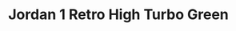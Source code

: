 ---
layout: post
title: "Jordan 1 Retro High Turbo Green"
img: "https://stockx.imgix.net/Air-Jordan-1-Retro-High-Turbo-Green-Product.jpg?fit=fill&bg=FFFFFF&w=300&h=214&auto=format,compress&trim=color&q=90&dpr=2&updated_at=1549055395"
release: "# of Sales: 654 "
new: "False"
url: "air-jordan-1-retro-high-turbo-green"
sec0: "Similar Shoes"
name00: "Jordan 1 Retro AJKO Pure Platinum" 
url00: "jordan-1-retro-ajko-pure-platinum"
img00: "Air-Jordan-1-AJKO-Pure-Platinum.jpg"
name01: "Jordan 1 Retro Silver Anniversary" 
url01: "jordan-1-retro-silver-anniversary"
img01: "Air-Jordan-1-Retro-Silver-Anniversary.jpg"
name02: "Jordan 1 Sage XX Off White (W)" 
url02: "air-jordan-1-sage-xx-off-white-w"
img02: "Air-Jordan-1-Sage-XX-Off-White-W.png"
name03: "Air Force 1 High PSNY Grey" 
url03: "nike-air-force-1-high-psny-grey"
img03: "Nike-Air-Force-1-High-PSNY-Grey.png"
name04: "UA Curry 1 Splash Party" 
url04: "ua-curry-1-splash-party"
img04: "Under-Armour-Curry-One-Splash-Party.jpg"

sec2: "Lower Tops"
name20: "Jordan 1 Anodized Black" 
url20: "air-jordan-1-anodized-black"
img20: "Air-Jordan-1-Anodized-Black.png"
name21: "UA Curry 1 Dark Matter (ASG)" 
url21: "ua-curry-1-dark-matter-asg"
img21: "Under-Armour-Curry-One-Dark-Matter-All-Star.jpg"
name22: "Sneaker Madness UA Curry 1 Dark Matter (ASG)" 
url22: "sneaker-madness-ua-curry-1-dark-matter-asg"
img22: "SM-Under-Armour-Curry-One-Dark-Matter-All-Star.jpg"
name23: "Jordan 5 Retro Black Metallic (2011)" 
url23: "jordan-5-retro-black-metallic-2011"
img23: "Air-Jordan-5-Retro-Black-Metallic-Silver-2011.jpg"
name24: "Jordan 1 Retro Fengshui" 
url24: "jordan-1-retro-fengshui"
img24: "Air-Jordan-1-Retro-Fengshui.jpg"

sec3: "Higher Tops"
name30: "Jordan 1 Retro Low Swooshless White" 
url30: "jordan-1-retro-low-swooshless-white"
img30: "Air-Jordan-1-Retro-Low-Swooshless-White.jpg"
name31: "ASICS Gel-Lyte III Ronnie Fieg x Nice Kicks 2.0" 
url31: "asics-gel-lyte-iii-ronnie-fieg-x-nice-kicks-2-0"
img31: "Asics-Gel-Lyte-III-Ronnie-Fieg-Nice-Kicks-2.jpg"
name32: "Nike Flyknit Racer Goddess" 
url32: "nike-flyknit-racer-goddess"
img32: "Nike-Flyknit-Racer-Goddess.png"
name33: "Air Max 1 Matte Silver" 
url33: "air-max-1-matte-silver"
img33: "Nike-Air-Max-1-Matte-Silver.jpg"
name34: "adidas Stan Smith Primeknit Solid Grey" 
url34: "adidas-stan-smith-primeknit-solid-grey"
img34: "Adidas-Stan-Smith-Primeknit-Solid-Grey.jpg"

sec4: "More Blue"
name40: "Jordan 1 Retro AJKO Pure Platinum" 
url40: "jordan-1-retro-ajko-pure-platinum"
img40: "Air-Jordan-1-AJKO-Pure-Platinum.jpg"
name41: "Nike SB Blazer Paul Brown" 
url41: "nike-sb-blazer-paul-brown"
img41: "Nike-Blazer-SB-Paul-Brown.jpg"
name42: "Nike SB Blazer Geoff McFetridge" 
url42: "nike-sb-blazer-geoff-mcfetridge"
img42: "Nike-Blazer-SB-Geoff-McFetridge.jpg"
name43: "adidas Elastic Lace Up Pharrell White" 
url43: "adidas-elastic-lace-up-pharrell-white"
img43: "Adidas-Elastic-Lace-Up-Pharrell-White.jpg"
name44: "Jordan 1 Sage XX Off White (W)" 
url44: "air-jordan-1-sage-xx-off-white-w"
img44: "Air-Jordan-1-Sage-XX-Off-White-W.png"

sec5: "More Red"
name50: "Nike Dunk SB Low Street Fighter Chun Li" 
url50: "nike-dunk-sb-low-street-fighter-chun-li"
img50: "Nike-Dunk-SB-Low-Street-Fighter-Chun-Li.jpg"
name51: "Nike Dunk SB Low Eric Koston" 
url51: "nike-dunk-sb-low-eric-koston"
img51: "Nike-Dunk-SB-Low-Eric-Koston.jpg"
name52: "Air Max Uptempo 97 University Blue" 
url52: "nike-air-max-uptempo-97-university-blue"
img52: "Nike-Air-Max-Uptempo-97-University-Blue.png"
name53: "Jordan XXX1 Low Marquette" 
url53: "air-jordan-xxx1-low-marquette"
img53: "Air-Jordan-XXX1-Low-Marquette.png"
name54: "Nike Dunk SB Mid Photo Blue Ripstop" 
url54: "nike-dunk-sb-mid-photo-blue-ripstop"
img54: "Nike-Dunk-SB-Mid-Photo-Blue-Ripstop.jpg"

sec1: "Matching Streetwear"
name10: "Bape Reflector Shark MA-1 Black" 
url10: "bape-reflector-shark-ma-1-black"
img10: "products/streetwear/Bape-Reflector-Shark-MA-1-Black-2.jpg"
name11: "Supreme WINDSTOPPER Zip Up Hooded Sweatshirt Navy" 
url11: "supreme-windstopper-zip-up-hooded-sweatshirt-navy"
img11: "products/streetwear/Supreme-WINDSTOPPER-Zip-Up-Hooded-Sweatshirt-Navy.jpg"
name12: "Supreme Decline Hooded Sweatshirt Black" 
url12: "supreme-decline-hooded-sweatshirt-black"
img12: "products/streetwear/Supreme-Decline-Hooded-Sweatshirt-Black.jpg"
name13: "Supreme Comme des Garcons SHIRT Sweater Black" 
url13: "supreme-comme-des-garcons-shirt-sweater-black"
img13: "products/streetwear/Supreme-Comme-des-Garcons-SHIRT-Sweater-Black.jpg"
name14: "Supreme Scarface Embroidered Leather Jacket Black" 
url14: "supreme-scarface-embroidered-leather-jacket-black"
img14: "products/streetwear/Supreme-Scarface-Embroidered-Leather-Jacket-Black.jpg"

---